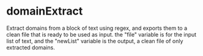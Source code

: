 # domainExtract
Extract domains from a block of text using regex, and exports them to a clean file that is ready to be used as input.
the "file" variable is for the input list of text, and the "newList" variable is the output, a clean file of only extracted domains.
